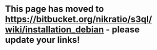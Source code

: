 # This page has moved to https://bitbucket.org/nikratio/s3ql/wiki/installation_debian - please update your links! #
